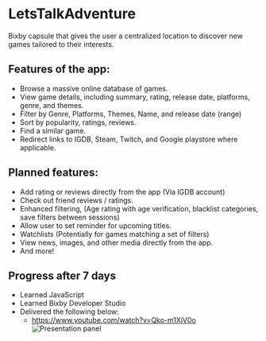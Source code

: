 # LetsTalkAdventure
Bixby capsule that gives the user a centralized location to discover new games tailored to their interests.

## Features of the app:
 * Browse a massive online database of games.
 * View game details, including summary, rating, release date, platforms, genre, and themes.
 * Filter by Genre, Platforms, Themes, Name, and release date (range)
 * Sort by popularity, ratings, reviews.
 * Find a similar game.
 * Redirect links to IGDB, Steam, Twitch, and Google playstore where applicable.
 
## Planned features:
 * Add rating or reviews directly from the app (Via IGDB account)
 * Check out friend reviews / ratings.
 * Enhanced filtering, (Age rating with age verification, blacklist categories, save filters between sessions)
 * Allow user to set reminder for upcoming titles.
 * Watchlists (Potentially for games matching a set of filters)
 * View news, images, and other media directly from the app.
 * And more!


## Progress after 7 days
* Learned JavaScript
* Learned Bixby Developer Studio
* Delivered the following below:
  * https://www.youtube.com/watch?v=Qko-m1XjV0o
![Presentation panel](https://cdn.discordapp.com/attachments/567608389622956042/568156044144934927/unknown.png)

